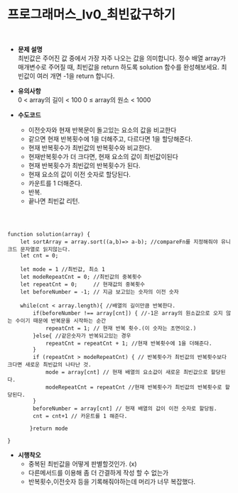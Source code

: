 # 프로그래머스_lv0_최빈값구하기
<br/>

- **문제 설명**<br/>
최빈값은 주어진 값 중에서 가장 자주 나오는 값을 의미합니다. 정수 배열 array가 매개변수로 주어질 때, 최빈값을 return 하도록 solution 함수를 완성해보세요.
최빈값이 여러 개면 -1을 return 합니다.

- **유의사항**<br/>
0 < array의 길이 < 100
0 ≤ array의 원소 < 1000

- **수도코드**<br/>

    - 이전숫자와 현재 반복문이 돌고있는 요소의 값을 비교한다
    - 같으면 현재 반복횟수에 1을 더해주고, 다르다면 1을 할당해준다.
    - 현재 반복횟수가 최빈값의 반복횟수와 비교한다.
    - 현재반복횟수가 더 크다면, 현재 요소의 값이 최빈값이된다 
    - 현재 반복횟수가 최빈값의 반복횟수가 된다.
    - 현재 요소의 값이 이전 숫자로 할당된다.
    - 카운트를 1 더해준다.
    - 반복.
    - 끝나면 최빈값 리턴.

<br/>

```

function solution(array) {
    let sortArray = array.sort((a,b)=> a-b); //compareFn를 지정해줘야 유니크드 문자열로 읽지않는다.
    let cnt = 0;
    
    let mode = 1 //최빈값, 최소 1
    let modeRepeatCnt = 0; //최빈값의 중복횟수
    let repeatCnt = 0;     // 현재값의 중복횟수
    let beforeNumber = -1; // 지금 보고있는 숫자의 이전 숫자
    
    while(cnt < array.length){ //배열의 길이만큼 반복한다.
        if(beforeNumber !== array[cnt]) { //-1은 array의 원소값으로 오지 않는 수이기 때문에 반복문을 시작하는 순간
            repeatCnt = 1; // 현재 반복 횟수.(이 숫자는 초면이오.)
        }else{ //같은숫자가 반복되고있는 경우
            repeatCnt = repeatCnt + 1; //현재 반복횟수에 1을 더해준다.
        }
        if (repeatCnt > modeRepeatCnt) { // 반복횟수가 최빈값의 반복횟수보다 크다면 새로운 최빈값의 나타난 것.
            mode = array[cnt] // 현재 배열의 요소값이 새로운 최빈값으로 할당된다.
            modeRepeatCnt = repeatCnt //현재 반복횟수가 최빈값의 반복횟수로 할당된다.
        }
        beforeNumber = array[cnt] // 현재 배열의 값이 이전 숫자로 할당됨.
        cnt = cnt+1 // 카운트를 1 해준다.
        
       }return mode

}

```

- **시행착오**<br/>
    - 중복된 최빈값을 어떻게 판별할것인가. (x) 
    - 다른메서드를 이용해 좀 더 간결하게 작성 할 수 없는가
    - 반복횟수,이전숫자 등을 기록해줘야하는데 머리가 너무 복잡했다.
